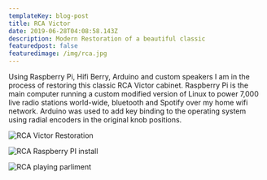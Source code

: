 ```yaml
---
templateKey: blog-post
title: RCA Victor
date: 2019-06-28T04:08:58.143Z
description: Modern Restoration of a beautiful classic
featuredpost: false
featuredimage: /img/rca.jpg
---
```

<span>Using Raspberry Pi, Hifi Berry, Arduino and custom speakers I am in the process of restoring this classic RCA Victor cabinet. Raspberry Pi is the main computer running a custom modified version of Linux to power 7,000 live radio stations world-wide, bluetooth and Spotify over my home wifi network. Arduino was used to add key binding to the operating system using radial encoders in the original knob positions.</span>

![RCA Victor Restoration](/img/rca1.jpg)

![RCA Raspberry PI install](/img/rca2.jpg)

![RCA playing parliment](/img/rca3.jpg)
